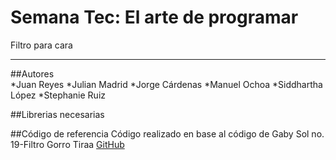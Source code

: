 # Semana Tec: El arte de programar
 Filtro para cara
***
##Autores    
	*Juan Reyes
	*Julian Madrid
	*Jorge Cárdenas
	*Manuel Ochoa
	*Siddhartha López
	*Stephanie Ruiz

##Librerias necesarias




##Código de referencia
Código realizado en base al código de Gaby Sol no. 19-Filtro Gorro Tiraa
[GitHub](https://github.com/GabySol/OmesTutorials2020)


